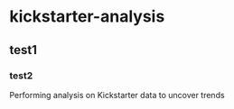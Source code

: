 # kickstarter-analysis
## test1
### test2
Performing analysis on Kickstarter data to uncover trends
